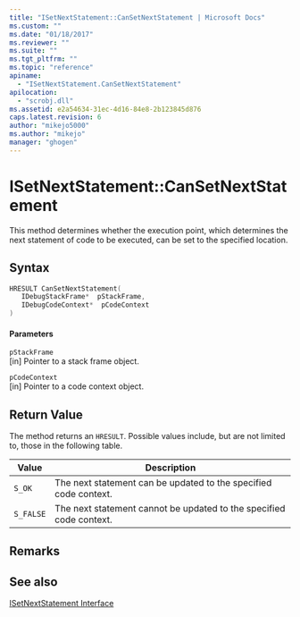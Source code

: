 ```yaml
---
title: "ISetNextStatement::CanSetNextStatement | Microsoft Docs"
ms.custom: ""
ms.date: "01/18/2017"
ms.reviewer: ""
ms.suite: ""
ms.tgt_pltfrm: ""
ms.topic: "reference"
apiname: 
  - "ISetNextStatement.CanSetNextStatement"
apilocation: 
  - "scrobj.dll"
ms.assetid: e2a54634-31ec-4d16-84e8-2b123845d876
caps.latest.revision: 6
author: "mikejo5000"
ms.author: "mikejo"
manager: "ghogen"
---
```

# ISetNextStatement::CanSetNextStatement
This method determines whether the execution point, which determines the next statement of code to be executed, can be set to the specified location.  
  
## Syntax  
  
```cpp
HRESULT CanSetNextStatement(  
   IDebugStackFrame*  pStackFrame,  
   IDebugCodeContext*  pCodeContext  
)  
```  
  
#### Parameters  
 `pStackFrame`  
 [in] Pointer to a stack frame object.  
  
 `pCodeContext`  
 [in] Pointer to a code context object.  
  
## Return Value  
 The method returns an `HRESULT`. Possible values include, but are not limited to, those in the following table.  
  
|Value|Description|  
|-----------|-----------------|  
|`S_OK`|The next statement can be updated to the specified code context.|  
|`S_FALSE`|The next statement cannot be updated to the specified code context.|  
  
## Remarks  
  
## See also  
 [ISetNextStatement Interface](../../winscript/reference/isetnextstatement-interface.md)